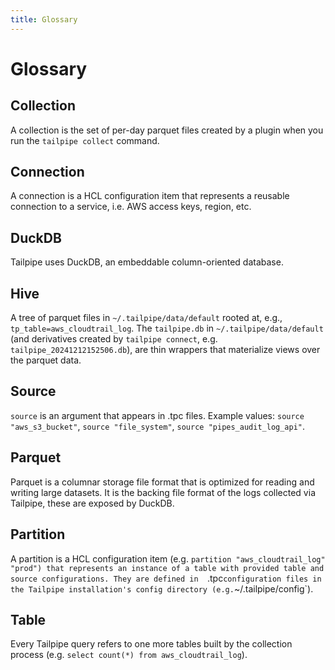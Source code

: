 ```yaml
---
title: Glossary
---
```



# Glossary

## Collection

A collection is the set of per-day parquet files created by a plugin when you run the `tailpipe collect` command. 

## Connection

A connection is a HCL configuration item that represents a reusable connection to a service, i.e. AWS access keys, region, etc.

## DuckDB

Tailpipe uses DuckDB, an embeddable column-oriented database.

## Hive

A tree of parquet files in `~/.tailpipe/data/default` rooted at, e.g., `tp_table=aws_cloudtrail_log`. The `tailpipe.db` in `~/.tailpipe/data/default` (and derivatives created by `tailpipe connect`, e.g. `tailpipe_20241212152506.db`), are thin wrappers that materialize views over the parquet data.

## Source

`source` is an argument that appears in .tpc files. Example values: `source "aws_s3_bucket"`, `source "file_system"`, `source "pipes_audit_log_api"`.

## Parquet

Parquet is a columnar storage file format that is optimized for reading and writing large datasets. It is the backing file format of the logs collected via Tailpipe, these are exposed by DuckDB.

## Partition

A partition is a HCL configuration item (e.g. `partition "aws_cloudtrail_log" "prod") that represents an instance of a table with provided table and source configurations. They are defined in  `.tpc` configuration files in the Tailpipe installation's config directory (e.g. `~/.tailpipe/config`).

## Table

Every Tailpipe query refers to one more tables built by the collection process (e.g. `select count(*) from aws_cloudtrail_log`).

